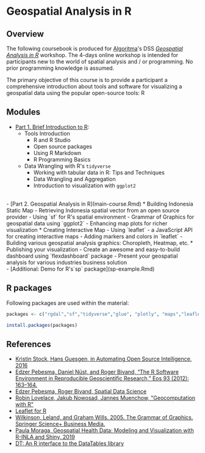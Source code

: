# Geospatial Analysis in R

## Overview

The following coursebook is produced for [Algoritma](https://algorit.ma/)'s DSS [*Geospatial Analysis in R*](https://algorit.ma/ds-course/building-interactive-mapping-for-geospatial-analysis-in-r/) workshop. The 4-days online workshop is intended for participants new to the world of spatial analysis and / or programming. No prior programming knowledge is assumed.

 The primary objective of this course is to provide a participant a comprehensive introduction about tools and software for visualizing a geospatial data using the popular open-source tools: R

## Modules

- [Part 1. Brief Introduction to R](introduction.Rmd):
    * Tools Introduction
        + R and R Studio  
        + Open source packages  
        + Using R Markdown  
        + R Programming Basics  
    * Data Wrangling with R's `tidyverse`
        + Working with tabular data in R: Tips and Techniques 
        + Data Wrangling and Aggregation
        + Introduction to visualization with `ggplot2`
<br>
- [Part 2. Geospatial Analysis in R](main-course.Rmd)
    * Building Indonesia Static Map
        - Retrieving Indonesia spatial vector from an open source provider
        - Using `sf` for R's spatial environment
        - Grammar of Graphics for geospatial data using `ggplot2`
        - Enhancing map plots for richer visualization 
    * Creating Interactive Map
        - Using `leaflet` - a JavaScript API for creating interactive maps
        - Adding markers and colors in `leaflet`
        - Building various geospatial analysis graphics: Choropleth, Heatmap, etc.
    * Publishing your visualization
        - Create an awesome and easy-to-build dashboard using `flexdashboard` package
        - Present your geospatial analysis for various industries business solution
<br>
- [Additional: Demo for R's`sp` package](sp-example.Rmd)

## R packages

Following packages are used within the material:

```r
packages <- c("rgdal","sf","tidyverse","glue", "plotly", "maps","leaflet","leaflet.extras", "tmap", "flexdashboard","DT")

install.packages(packages)
```

## References

- [Kristin Stock, Hans Guesgen, in Automating Open Source Intelligence, 2016](https://www.elsevier.com/books/T/A/9780128029169)
- [Edzer Pebesma, Daniel Nüst, and Roger Bivand, “The R Software Environment in Reproducible Geoscientific Research,” Eos 93 (2012): 163–164.](https://agupubs.onlinelibrary.wiley.com/doi/abs/10.1029/2012EO160003)  
- [Edzer Pebesma, Roger Bivand, Spatial Data Science](https://keen-swartz-3146c4.netlify.app/)
- [Robin Lovelace, Jakub Nowosad, Jannes Muenchow, "Geocomputation with R"](https://geocompr.robinlovelace.net/spatial-class.html)
- [Leaflet for R](https://rstudio.github.io/leaflet/)
- [Wilkinson, Leland, and Graham Wills. 2005. The Grammar of Graphics. Springer Science+ Business Media.](https://www.springer.com/de/book/9780387245447)
- [Paula Moraga, Geospatial Health Data: Modeling and Visualization with R-INLA and Shiny, 2019](https://www.paulamoraga.com/book-geospatial/index.html)
- [DT: An R interface to the DataTables library](https://rstudio.github.io/DT/)


